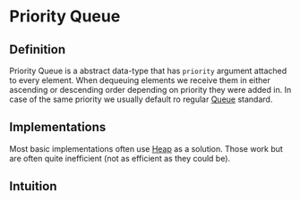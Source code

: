 # Priority Queue
## Definition
Priority Queue is a abstract data-type that has `priority` argument attached to every element. When dequeuing elements we receive them in either ascending or descending order depending on priority they were added in. In case of the same priority we usually default ro regular [Queue](Queue.md) standard.

## Implementations
Most basic implementations often use [Heap](Heap.md) as a solution. Those work but are often quite inefficient (not as efficient as they could be). 

## Intuition
